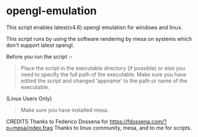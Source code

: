 # opengl-emulation
This script enables latest(v4.6) opengl emulation for windows and linux.

This script runs by using the software rendering by mesa on systems which don't support latest opengl.

Before you run the script :-

> Place the script in the executable directory (if possible) or else you need to specify the full path of the executable.
> Make sure you have edited the script and changed 'appname' to the path or name of the executable.

(Linux Users Only)
> Make sure you have installed mesa.

CREDITS
Thanks to Federico Dossena for https://fdossena.com/?p=mesa/index.frag
Thanks to linux community, mesa, and to me for scripts.